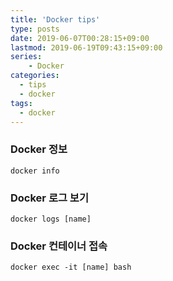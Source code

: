 ```yaml
---
title: 'Docker tips'
type: posts
date: 2019-06-07T00:28:15+09:00
lastmod: 2019-06-19T09:43:15+09:00
series:
    - Docker 
categories: 
  - tips
  - docker
tags: 
  - docker
---
```


### Docker 정보
    
    docker info


### Docker 로그 보기
    
    docker logs [name]
    
    
### Docker 컨테이너 접속

    docker exec -it [name] bash 
